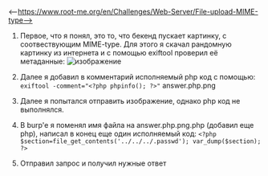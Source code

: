<--https://www.root-me.org/en/Challenges/Web-Server/File-upload-MIME-type-->

1. Первое, что я понял, это то, что бекенд пускает картинку, с соотвествующим MIME-type. Для этого я скачал рандомную 
   картинку из интернета и с помощью exiftool проверил её метаданные:
![изображение](https://github.com/MysterYXY01/B-gD-ck/assets/132662542/cf3674bf-1833-4d7d-8d99-e714a3c6bbe8)  

2. Далее я добавил в комментарий исполняемый php код с помощью: ```exiftool -comment="<?php phpinfo(); ?>"``` answer.php.png
3. Далее я попытался отправить изображение, однако php код не выполнялся.
4. В burp'e я поменял имя файла на answer.php.png.php (добавил еще php), написал в конец еще один исполняемый код:
    ```<?php $section=file_get_contents('../../../.passwd'); var_dump($section); ?>```
5. Отправил запрос и получил нужные ответ

